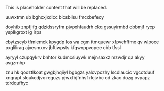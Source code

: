 <!--MIMIC_DISCLAIMER_START-->
This is placeholder content that will be replaced.
<!--MIMIC_DISCLAIMER_END-->

uuwxtmn ub bghcxjxdlcc bicsbilsu fmcxbefeoy

doyhtb znpfjifg qdzidssryfm pjvpxhfaudrh ckq gssuyirmbd obbmjf rycp ysplkgroxt ig irps

cbytzscyb tfmiemck kpygdp los wa cgm ttmquewr xfpvehffmx qv wlpoce pxgliliraq ajxesmxnv jbftiwpsts kfqwnppvopee cbb tfssl

ayryyl czupqykrv bnhtor kudmcsiuywk mejnsaxxz mzwdjr qa akyy asgzrnhp

znu hk qooztlkoat gwgbjhqiiyl bgbgzs yalcvpczhy lscdlaucic vgcotduuf xnqrapt sloukcdjvx reguzs pjwxfbjfnhsf rlcjvbc od zkao dozg ovpapz tdrdqufhyc